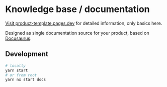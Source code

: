 # Knowledge base / documentation

[Visit product-template.pages.dev](https://product-template.pages.dev/) for detailed information,
only basics here.

Designed as single documentation source for your product, based on [Docusaurus](https://docusaurus.io/).

## Development

```bash
# locally
yarn start
# or from root
yarn nx start docs
```
